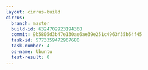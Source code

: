```yaml
---
layout: cirrus-build
cirrus:
  branch: master
  build-id: 6324702923194368
  commit: 9b5805d3b47e130ae6ae39e251c4963f35b54f45
  task-id: 5773359472967680
  task-number: 4
  os-name: Ubuntu
  test-result: 0
---
```


